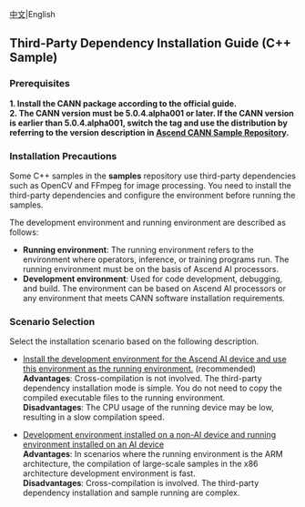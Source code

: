 [中文](README_CN.md)|English

## Third-Party Dependency Installation Guide (C++ Sample)

### Prerequisites
**1. Install the CANN package according to the official guide.**    
**2. The CANN version must be 5.0.4.alpha001 or later. If the CANN version is earlier than 5.0.4.alpha001, switch the tag and use the distribution by referring to the version description in [Ascend CANN Sample Repository](https://gitee.com/ascend/samples/tree/master).**    

### Installation Precautions
Some C++ samples in the **samples** repository use third-party dependencies such as OpenCV and FFmpeg for image processing. You need to install the third-party dependencies and configure the environment before running the samples.

The development environment and running environment are described as follows:
- **Running environment**: The running environment refers to the environment where operators, inference, or training programs run. The running environment must be on the basis of Ascend AI processors.      
- **Development environment**: Used for code development, debugging, and build. The environment can be based on Ascend AI processors or any environment that meets CANN software installation requirements.      

### Scenario Selection
Select the installation scenario based on the following description.

- [Install the development environment for the Ascend AI device and use this environment as the running environment.](catenation_environmental_guidance.md) (recommended)  
    **Advantages**: Cross-compilation is not involved. The third-party dependency installation mode is simple. You do not need to copy the compiled executable files to the running environment.  
    **Disadvantages**: The CPU usage of the running device may be low, resulting in a slow compilation speed.

- [Development environment installed on a non-AI device and running environment installed on an AI device](separate_environmental_guidance.md)    
    **Advantages**: In scenarios where the running environment is the ARM architecture, the compilation of large-scale samples in the x86 architecture development environment is fast.  
    **Disadvantages**: Cross-compilation is involved. The third-party dependency installation and sample running are complex.
